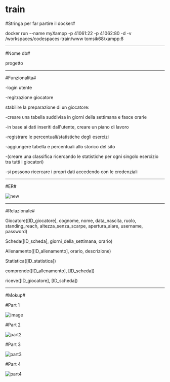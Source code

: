 # train


#Stringa per far partire il docker#

docker run --name myXampp -p 41061:22 -p 41062:80 -d -v /workspaces/codespaces-train/www tomsik68/xampp:8


-----------------------------------------------------------------------------------------------------------


#Nome db#

progetto


-----------------------------------------------------------------------------------------------------------


#Funzionalita#

-login utente

-regitrazione giocatore

stabilire la preparazione di un giocatore:

-creare una tabella suddivisa in giorni della settimana e fasce orarie

-in base ai dati inseriti dall'utente, creare un piano di lavoro

-registrare le percentuali/statistiche degli esercizi

-aggiungere tabella e percentuali allo storico del sito

-(creare una classifica ricercando le statistiche per ogni singolo esercizio tra tutti i giocatori)

-si possono ricercare i propri dati accedendo con le credenziali


-----------------------------------------------------------------------------------------------------------


#ER#


![new](https://github.com/lorenzotasca/train/assets/101709418/b3a515b4-08f1-4fd9-806f-3ba69e2137bc)



-----------------------------------------------------------------------------------------------------------


#Relazionale#

Giocatore([ID_giocatore], cognome, nome, data_nascita, ruolo, standing_reach, altezza_senza_scarpe, apertura_alare, username, password)

Scheda([ID_scheda], giorni_della_settimana, orario)

Allenamento([ID_allenamento], orario, descrizione)

Statistica([ID_statistica])

comprende([ID_allenamento], [ID_scheda])

riceve([ID_giocatore], [ID_scheda])


-----------------------------------------------------------------------------------------------------------



#Mokup#

#Part 1

![image](https://github.com/lorenzotasca/train/assets/101709418/b92dcd5e-84c7-4e57-bfa5-b5340c17b57d)


#Part 2

![part2](https://github.com/lorenzotasca/train/assets/101709418/6dfe4ab4-3cc1-4554-bde4-23de4121ed49)

#Part 3

![part3](https://github.com/lorenzotasca/train/assets/101709418/9576d654-50fd-4c6c-817a-c6f6c56fab65)

#Part 4

![part4](https://github.com/lorenzotasca/train/assets/101709418/10fc2ecd-540d-42f0-b4e8-4b5b0493a591)

